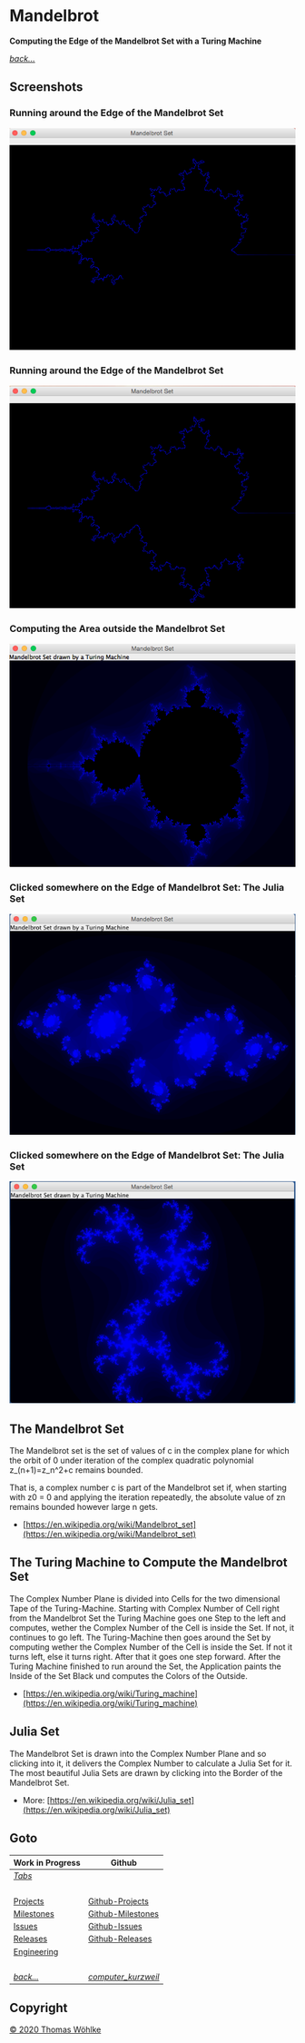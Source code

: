 # Mandelbrot
**Computing the Edge of the Mandelbrot Set with a Turing Machine**  

*[back...](TABS.md)* 

## Screenshots

### Running around the Edge of the Mandelbrot Set

![Running around the Edge of the Mandelbrot Set](img/mandelbrot/screen01.png)

### Running around the Edge of the Mandelbrot Set

![Running around the Edge of the Mandelbrot Set](img/mandelbrot/screen02.png)

### Computing the Area outside the Mandelbrot Set

![Computing the Area outside the Mandelbrot Set](img/mandelbrot/screen03.png)

### Clicked somewhere on the Edge of Mandelbrot Set: The Julia Set

![Clicked somewhere on the Edge of Mandelbrot Set: The Julia Set](img/mandelbrot/julia01.png)

### Clicked somewhere on the Edge of Mandelbrot Set: The Julia Set

![Clicked on another Point on the Edge of Mandelbrot Set: The Julia Set](img/mandelbrot/julia02.png)

## The Mandelbrot Set

The Mandelbrot set is the set of values of c in the complex plane for which the orbit of 0 
under iteration of the complex quadratic polynomial z_(n+1)=z_n^2+c remains bounded.

That is, a complex number c is part of the Mandelbrot set if, when starting with z0 = 0 
and applying the iteration repeatedly, the absolute value of zn remains bounded 
however large n gets. 
* [https://en.wikipedia.org/wiki/Mandelbrot_set](https://en.wikipedia.org/wiki/Mandelbrot_set)

## The Turing Machine to Compute the Mandelbrot Set
The Complex Number Plane is divided into Cells for the two dimensional Tape of the Turing-Machine.
Starting with Complex Number of Cell right from the Mandelbrot Set the Turing Machine goes one Step to the left and computes, wether the Complex Number of the Cell is inside the Set. If not, it continues to go left.
The Turing-Machine then goes around the Set by computing wether the Complex Number of the Cell is inside the Set. If not it turns left, else it turns right. After that it goes one step forward.
After the Turing Machine finished to run around the Set, the Application paints the Inside of the Set Black und computes the Colors of the Outside.
* [https://en.wikipedia.org/wiki/Turing_machine](https://en.wikipedia.org/wiki/Turing_machine)

## Julia Set
The Mandelbrot Set is drawn into the Complex Number Plane and so clicking into it, it delivers the Complex Number to calculate a Julia Set for it.
The most beautiful Julia Sets are drawn by clicking into the Border of the Mandelbrot Set.
* More: [https://en.wikipedia.org/wiki/Julia_set](https://en.wikipedia.org/wiki/Julia_set)


## Goto
| Work in Progress             | Github                                                                                 |
|------------------------------|----------------------------------------------------------------------------------------|
| *[Tabs](Tabs.md)*            | &nbsp;                                                                                 |
| &nbsp;                       | &nbsp;                                                                                 |
| [Projects](Projects.md)      | [Github-Projects](https://github.com/Computer-Kurzweil/computer_kurzweil/projects)     |
| [Milestones](Milestones.md)  | [Github-Milestones](https://github.com/Computer-Kurzweil/computer_kurzweil/milestones) |
| [Issues](Issues.md)          | [Github-Issues](https://github.com/Computer-Kurzweil/computer_kurzweil/issues)         |
| [Releases](Releases.md)      | [Github-Releases](https://github.com/Computer-Kurzweil/computer_kurzweil/releases)     |
| [Engineering](Engineering.md) | &nbsp;                                                                                 |
| &nbsp;                       | &nbsp;                                                                                 |
| *[back...](README.md)*       | *[computer_kurzweil](https://github.com/Computer-Kurzweil/computer_kurzweil)*          |

## Copyright
[&copy; 2020 Thomas W&ouml;hlke](LICENSE.code.md)
